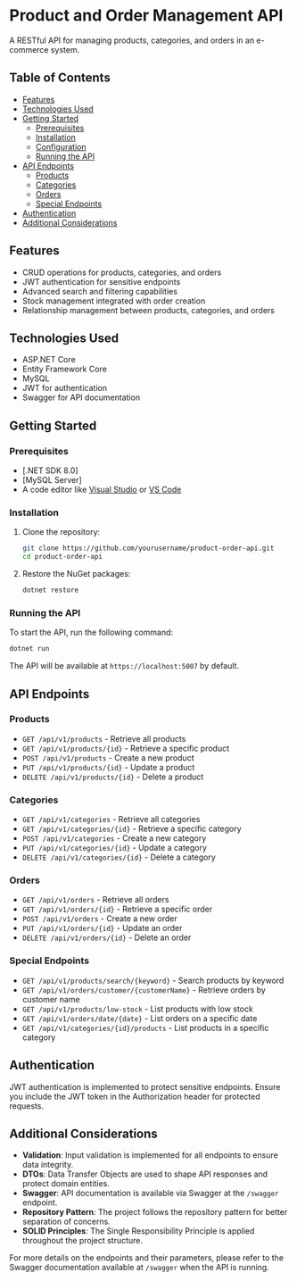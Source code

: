 # Product and Order Management API

A RESTful API for managing products, categories, and orders in an e-commerce system.

## Table of Contents
- [Features](#features)
- [Technologies Used](#technologies-used)
- [Getting Started](#getting-started)
  - [Prerequisites](#prerequisites)
  - [Installation](#installation)
  - [Configuration](#configuration)
  - [Running the API](#running-the-api)
- [API Endpoints](#api-endpoints)
  - [Products](#products)
  - [Categories](#categories)
  - [Orders](#orders)
  - [Special Endpoints](#special-endpoints)
- [Authentication](#authentication)
- [Additional Considerations](#additional-considerations)

## Features

- CRUD operations for products, categories, and orders
- JWT authentication for sensitive endpoints
- Advanced search and filtering capabilities
- Stock management integrated with order creation
- Relationship management between products, categories, and orders

## Technologies Used

- ASP.NET Core
- Entity Framework Core
- MySQL
- JWT for authentication
- Swagger for API documentation

## Getting Started

### Prerequisites

- [.NET SDK 8.0]
- [MySQL Server]
- A code editor like [Visual Studio](https://visualstudio.microsoft.com/) or [VS Code](https://code.visualstudio.com/)

### Installation

1. Clone the repository:
   ```bash
   git clone https://github.com/yourusername/product-order-api.git
   cd product-order-api
   ```

2. Restore the NuGet packages:
   ```bash
   dotnet restore
   ```


### Running the API

To start the API, run the following command:

```bash
dotnet run
```

The API will be available at `https://localhost:5007` by default.

## API Endpoints

### Products

- `GET /api/v1/products` - Retrieve all products
- `GET /api/v1/products/{id}` - Retrieve a specific product
- `POST /api/v1/products` - Create a new product
- `PUT /api/v1/products/{id}` - Update a product
- `DELETE /api/v1/products/{id}` - Delete a product

### Categories

- `GET /api/v1/categories` - Retrieve all categories
- `GET /api/v1/categories/{id}` - Retrieve a specific category
- `POST /api/v1/categories` - Create a new category
- `PUT /api/v1/categories/{id}` - Update a category
- `DELETE /api/v1/categories/{id}` - Delete a category

### Orders

- `GET /api/v1/orders` - Retrieve all orders
- `GET /api/v1/orders/{id}` - Retrieve a specific order
- `POST /api/v1/orders` - Create a new order
- `PUT /api/v1/orders/{id}` - Update an order
- `DELETE /api/v1/orders/{id}` - Delete an order

### Special Endpoints

- `GET /api/v1/products/search/{keyword}` - Search products by keyword
- `GET /api/v1/orders/customer/{customerName}` - Retrieve orders by customer name
- `GET /api/v1/products/low-stock` - List products with low stock
- `GET /api/v1/orders/date/{date}` - List orders on a specific date
- `GET /api/v1/categories/{id}/products` - List products in a specific category

## Authentication

JWT authentication is implemented to protect sensitive endpoints. Ensure you include the JWT token in the Authorization header for protected requests.

## Additional Considerations

- **Validation**: Input validation is implemented for all endpoints to ensure data integrity.
- **DTOs**: Data Transfer Objects are used to shape API responses and protect domain entities.
- **Swagger**: API documentation is available via Swagger at the `/swagger` endpoint.
- **Repository Pattern**: The project follows the repository pattern for better separation of concerns.
- **SOLID Principles**: The Single Responsibility Principle is applied throughout the project structure.

For more details on the endpoints and their parameters, please refer to the Swagger documentation available at `/swagger` when the API is running.